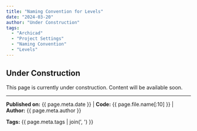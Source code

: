 ```yaml
---
title: "Naming Convention for Levels"
date: "2024-03-20"
author: "Under Construction"
tags:
  - "Archicad"
  - "Project Settings"
  - "Naming Convention"
  - "Levels"
---
```


## Under Construction

This page is currently under construction. Content will be available soon.

---
**Published on:** {{ page.meta.date }} | **Code:** {{ page.file.name[:10] }}  | **Author:** {{ page.meta.author }}

**Tags:** {{ page.meta.tags | join(', ') }} 
